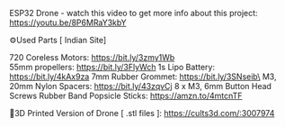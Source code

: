 ESP32 Drone - watch this video to get more info about this project: https://youtu.be/8P6MRaY3kbY

⚙️Used Parts [ Indian Site]

720 Coreless Motors: https://bit.ly/3zmy1Wb <br />
55mm propellers: https://bit.ly/3FlyWch
1s Lipo Battery: https://bit.ly/4kAx9za
7mm Rubber Grommet: https://bit.ly/3SNseib\
M3, 20mm Nylon Spacers: https://bit.ly/43zqvCj
8 x M3, 6mm Button Head Screws
Rubber Band
Popsicle Sticks: https://amzn.to/4mtcnTF

📁3D Printed Version of Drone [ .stl files ]: https://cults3d.com/:3007974 
